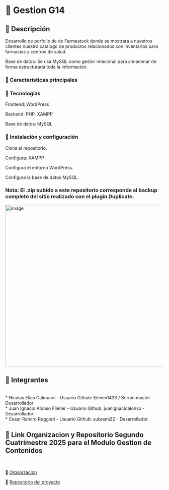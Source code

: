﻿# :pill: Gestion G14


## :pushpin: Descripción

Desarrollo de porfolio de de Farmastock donde se mostrara a nuestros clientes nuestro catalogo de productos relacionados con inventarios para farmacias y centros de salud.

Base de datos: Se usa MySQL como gestor relacional para almacenar de forma estructurada toda la información.

### :pushpin: Características principales


### :pushpin: Tecnologías
Frontend: WordPress

Backend: PHP, XAMPP

Base de datos: MySQL


### :pushpin: Instalación y configuración 

Clona el repositorio.

Configura: XAMPP

Configura el entorno WordPress.

Configura la base de datos MySQL.


### Nota: El .zip subido a este repositorio corresponde al backup completo del sitio realizado con el plugin Duplicate.
<img width="1115" height="514" alt="image" src="https://github.com/user-attachments/assets/b19c5cec-8708-4c57-b0c3-bd22cbe4e6ca" />


## :muscle: Integrantes
<br/>
* Nicolas Elias Calmucci - Usuario Github: Eleven1433 / Scrum master - Desarrollador
<br/>
* Juan Ignacio Alonso Flieller - Usuario Github: juanignacioalonso - Desarrollador
<br/>
* Cesar Ramiro Ruggieri - Usuario Github: subrami22 - Desarrollador
<br/>



## :pushpin: Link Organizacion y Repositorio Segundo Cuatrimestre 2025 para el Modulo Gestion de Contenidos 
<br/>

:radio_button: [Organizacion](https://github.com/Proyecto1-ISPC-G14-2025) 
<br/>

:radio_button: [Repositorio del proyecto](https://github.com/Proyecto1-ISPC-G14-2025/Gestion-ISPC-G14-2025)
<br/>
